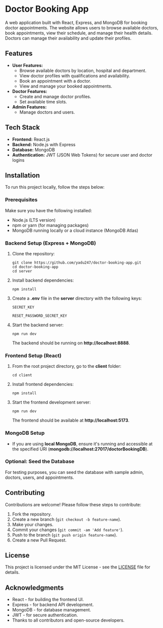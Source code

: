 <!DOCTYPE html>
<html lang="en">
<head>
  <meta charset="UTF-8">
  <meta name="viewport" content="width=device-width, initial-scale=1.0">
</head>
<body>
  <h1>Doctor Booking App</h1>
  <p>A web application built with React, Express, and MongoDB for booking doctor appointments. The website allows users to browse available doctors, book appointments, view their schedule, and manage their health details. Doctors can manage their availability and update their profiles.</p>

  <h2>Features</h2>
  <ul>
    <li><strong>User Features:</strong>
      <ul>
        <li>Browse available doctors by location, hospital and department.</li>
        <li>View doctor profiles with qualifications and availability.</li>
        <li>Book an appointment with a doctor.</li>
        <li>View and manage your booked appointments.</li>
      </ul>
    </li>
    <li><strong>Doctor Features:</strong>
      <ul>
        <li>Create and manage doctor profiles.</li>
        <li>Set available time slots.</li>
      </ul>
    </li>
    <li><strong>Admin Features:</strong>
      <ul>
        <li>Manage doctors and users.</li>
      </ul>
    </li>
  </ul>

  <h2>Tech Stack</h2>
  <ul>
    <li><strong>Frontend:</strong> React.js</li>
    <li><strong>Backend:</strong> Node.js with Express</li>
    <li><strong>Database:</strong> MongoDB</li>
    <li><strong>Authentication:</strong> JWT (JSON Web Tokens) for secure user and doctor logins</li>
  </ul>

  <h2>Installation</h2>
  <p>To run this project locally, follow the steps below:</p>

  <h3>Prerequisites</h3>
  <p>Make sure you have the following installed:</p>
  <ul>
    <li>Node.js (LTS version)</li>
    <li>npm or yarn (for managing packages)</li>
    <li>MongoDB running locally or a cloud instance (MongoDB Atlas)</li>
  </ul>

  <h3>Backend Setup (Express + MongoDB)</h3>
  <ol>
    <li>Clone the repository:
      <pre><code>git clone https://github.com/yadu247/doctor-booking-app.git
cd doctor-booking-app
cd server</code></pre>
    </li>
    <li>Install backend dependencies:
      <pre><code>npm install</code></pre>
    </li>
    <li>Create a <strong>.env</strong> file in the <strong>server</strong> directory with the following keys:
      <pre><code>SECRET_KEY</code></pre><pre><code>RESET_PASSWORD_SECRET_KEY</code></pre>
    </li>
    <li>Start the backend server:
      <pre><code>npm run dev</code></pre>
      The backend should be running on <strong>http://localhost:8888</strong>.
    </li>
  </ol>

  <h3>Frontend Setup (React)</h3>
  <ol>
    <li>From the root project directory, go to the <strong>client</strong> folder:
      <pre><code>cd client</code></pre>
    </li>
    <li>Install frontend dependencies:
      <pre><code>npm install</code></pre>
    </li>
    <li>Start the frontend development server:
      <pre><code>npm run dev</code></pre>
      The frontend should be available at <strong>http://localhost:5173</strong>.
    </li>
  </ol>

  <h3>MongoDB Setup</h3>
  <ul>
    <li>If you are using <strong>local MongoDB</strong>, ensure it's running and accessible at the specified URI (<strong>mongodb://localhost:27017/doctorBookingDB</strong>).</li>
  </ul>

  <h3>Optional: Seed the Database</h3>
  <p>For testing purposes, you can seed the database with sample admin, doctors, users, and appointments.</p>
  
  <h2>Contributing</h2>
  <p>Contributions are welcome! Please follow these steps to contribute:</p>
  <ol>
    <li>Fork the repository.</li>
    <li>Create a new branch (<code>git checkout -b feature-name</code>).</li>
    <li>Make your changes.</li>
    <li>Commit your changes (<code>git commit -am 'Add feature'</code>).</li>
    <li>Push to the branch (<code>git push origin feature-name</code>).</li>
    <li>Create a new Pull Request.</li>
  </ol>

  <h2>License</h2>
  <p>This project is licensed under the MIT License - see the <a href="LICENSE">LICENSE</a> file for details.</p>

  <h2>Acknowledgments</h2>
  <ul>
    <li>React - for building the frontend UI.</li>
    <li>Express - for backend API development.</li>
    <li>MongoDB - for database management.</li>
    <li>JWT - for secure authentication.</li>
    <li>Thanks to all contributors and open-source developers.</li>
  </ul>
</body>
</html>
